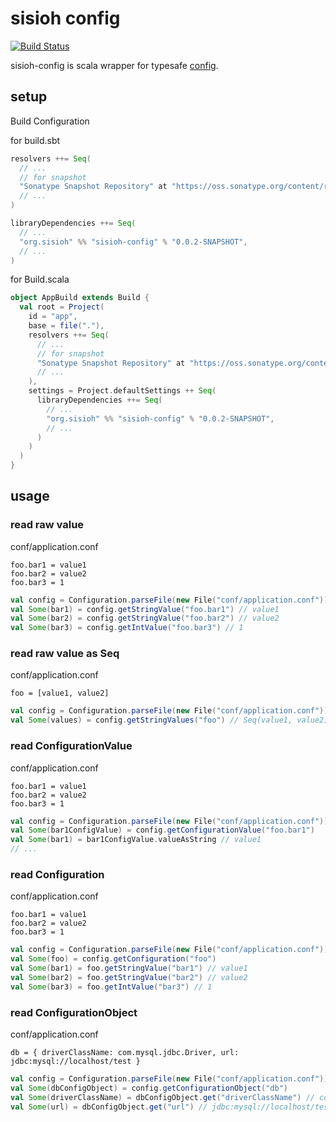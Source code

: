 # sisioh config

[![Build Status](https://travis-ci.org/sisioh/sisioh-config.svg?branch=develop)](https://travis-ci.org/sisioh/sisioh-config)

sisioh-config is scala wrapper for typesafe [config](https://github.com/typesafehub/config).

## setup

Build Configuration

for build.sbt
```scala
resolvers ++= Seq(
  // ...
  // for snapshot
  "Sonatype Snapshot Repository" at "https://oss.sonatype.org/content/repositories/snapshots/",
  // ...
)

libraryDependencies ++= Seq(
  // ...
  "org.sisioh" %% "sisioh-config" % "0.0.2-SNAPSHOT",
  // ...
)
```

for Build.scala
```scala
object AppBuild extends Build {
  val root = Project(
    id = "app",
    base = file("."),
    resolvers ++= Seq(
      // ...
      // for snapshot
      "Sonatype Snapshot Repository" at "https://oss.sonatype.org/content/repositories/snapshots/",
      // ...
    ),
    settings = Project.defaultSettings ++ Seq(
      libraryDependencies ++= Seq(
        // ...
        "org.sisioh" %% "sisioh-config" % "0.0.2-SNAPSHOT",
        // ...
      )
    )
  )
}
```

## usage

### read raw value

conf/application.conf

``` 
foo.bar1 = value1
foo.bar2 = value2
foo.bar3 = 1
```

```scala
val config = Configuration.parseFile(new File("conf/application.conf"))
val Some(bar1) = config.getStringValue("foo.bar1") // value1
val Some(bar2) = config.getStringValue("foo.bar2") // value2
val Some(bar3) = config.getIntValue("foo.bar3") // 1
```

### read raw value as Seq

conf/application.conf

``` 
foo = [value1, value2]
```

```scala
val config = Configuration.parseFile(new File("conf/application.conf"))
val Some(values) = config.getStringValues("foo") // Seq(value1, value2)
```

### read ConfigurationValue

conf/application.conf

``` 
foo.bar1 = value1
foo.bar2 = value2
foo.bar3 = 1
```

```scala
val config = Configuration.parseFile(new File("conf/application.conf"))
val Some(bar1ConfigValue) = config.getConfigurationValue("foo.bar1")
val Some(bar1) = bar1ConfigValue.valueAsString // value1
// ...
```

### read Configuration

conf/application.conf

```
foo.bar1 = value1
foo.bar2 = value2
foo.bar3 = 1
```

```scala
val config = Configuration.parseFile(new File("conf/application.conf"))
val Some(foo) = config.getConfiguration("foo")
val Some(bar1) = foo.getStringValue("bar1") // value1
val Some(bar2) = foo.getStringValue("bar2") // value2
val Some(bar3) = foo.getIntValue("bar3") // 1
```

### read ConfigurationObject

conf/application.conf

```
db = { driverClassName: com.mysql.jdbc.Driver, url: jdbc:mysql://localhost/test }
```

```scala
val config = Configuration.parseFile(new File("conf/application.conf"))
val Some(dbConfigObject) = config.getConfigurationObject("db")
val Some(driverClassName) = dbConfigObject.get("driverClassName") // com.mysql.jdbc.Driver
val Some(url) = dbConfigObject.get("url") // jdbc:mysql://localhost/test
```
